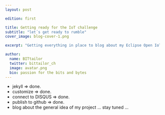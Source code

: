```yaml
---
layout: post

edition: first

title: Getting ready for the IoT challenge
subtitle: "let´s get ready to rumble"
cover_image: blog-cover-1.png

excerpt: "Getting everything in place to blog about my Eclipse Open IoT Challenge project"

author:
  name: BITtailor
  twitter: bittailor_ch
  image: avatar.png
  bio: passion for the bits and bytes
---
```


 - jekyll => done.
 - customize => done.
 - connect to DISQUS => done.
 - publish to github => done.
 - blog about the general idea of my project ... stay tuned ...
